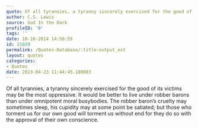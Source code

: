 ```yaml
---
quote: Of all tyrannies, a tyranny sincerely exercised for the good of its victims may be the most oppressive. It would be better to live under robber barons than under omnipotent moral busybodies. The robber baron’s cruelty may sometimes sleep, his cupidity may at some point be satiated; but those who torment us for our own good will torment us without end for they do so with the approval of their own conscience.
author: C.S. Lewis
source: God In the Dock
profileID: '0'
tags: ''
date: 10-10-2014 14:50:59
id: 21029
permalink: /Quotes-Database/:title:output_ext
layout: quotes
categories:
- Quotes
date: 2023-04-23 11:44:45.180083
---
```

Of all tyrannies, a tyranny sincerely exercised for the good of its victims may be the most oppressive. It would be better to live under robber barons than under omnipotent moral busybodies. The robber baron’s cruelty may sometimes sleep, his cupidity may at some point be satiated; but those who torment us for our own good will torment us without end for they do so with the approval of their own conscience.